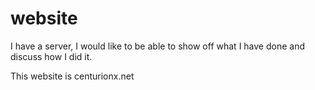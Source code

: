 # website
I have a server, I would like to be able to show off what I have done and discuss how I did it.

This website is centurionx.net